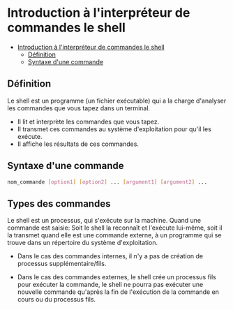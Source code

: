 # Introduction à l'interpréteur de commandes le shell

<!--toc:start-->
- [Introduction à l'interpréteur de commandes le shell](#introduction-à-linterpréteur-de-commandes-le-shell)
  - [Définition](#définition)
  - [Syntaxe d'une commande](#syntaxe-dune-commande)
<!--toc:end-->

## Définition

Le shell est un programme (un fichier exécutable) qui a la charge d'analyser
les commandes que vous tapez dans un terminal.

- Il lit et interprète les commandes que vous tapez.
- Il transmet ces commandes au système d'exploitation pour qu'il les exécute.
- Il affiche les résultats de ces commandes.

## Syntaxe d'une commande

```bash
nom_commande [option1] [option2] ... [argument1] [argument2] ... 
```

## Types des commandes

Le shell est un processus, qui s'exécute sur la machine. Quand une commande est
saisie: Soit le shell la reconnaît et l'exécute lui-même, soit il la transmet
quand elle est une commande externe, à un programme qui se trouve dans un
répertoire du système d'exploitation.

- Dans le cas des commandes internes, il n'y a pas de création de processus
  supplémentaire/fils.

- Dans le cas des commandes externes, le shell crée un processus fils pour
  exécuter la commande, le shell ne pourra pas exécuter une nouvelle commande
  qu'après la fin de l'exécution de la commande en cours ou du processus fils.
